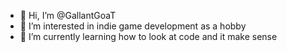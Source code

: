 - 👋 Hi, I’m @GallantGoaT
- 👀 I’m interested in indie game development as a hobby
- 🌱 I’m currently learning how to look at code and it make sense

<!---
GallantGoaT/GallantGoaT is a ✨ special ✨ repository because its `README.md` (this file) appears on your GitHub profile.
You can click the Preview link to take a look at your changes.
--->
